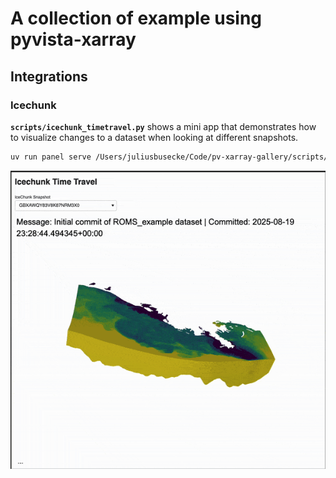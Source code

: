 # A collection of example using pyvista-xarray

## Integrations

### Icechunk

**`scripts/icechunk_timetravel.py`** shows a mini app that demonstrates how to visualize changes to a dataset when looking at different snapshots.

```bash
uv run panel serve /Users/juliusbusecke/Code/pv-xarray-gallery/scripts/icechunk_timetravel.py --show
```

<img src="./content/gifs/icechunk_timetravel.gif" alt="Animation showing icechunk timetravel example" style="width: 600px" />
